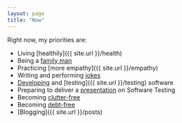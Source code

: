 ```yaml
---
layout: page
title: "Now"
---
```


Right now, my priorities are:

  - Living [healthily]({{ site.url }}/health)
  - Being a [family man]({{site.url}}/family-man)
  - Practicing [more empathy]({{ site.url }}/empathy)
  - Writing and performing [jokes]({{site.url}}/comedy)
  - [Developing]({{site.url}}/how-to-think) and [testing]({{ site.url }}/testing) software
  - Preparing to deliver a [presentation]({{site.url}}/love-your-audience) on Software Testing
  - Becoming [clutter-free]({{site.url}}/space)
  - Becoming [debt-free]({{site.url}}/debt)
  - [Blogging]({{ site.url }}/posts)
